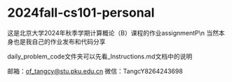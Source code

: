 # 2024fall-cs101-personal
这是北京大学2024年秋季学期计算概论（B）课程的作业assignmentP\n
当然本身也是我自己的作业发布和代码分享

daily_problem_code文件夹可以先看_Instructions.md文档中的说明

邮箱：of_tangcy@stu.pku.edu.cn
微信：TangcY8264243698
